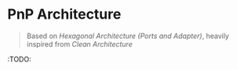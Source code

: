 # PnP Architecture

> Based on *Hexagonal Architecture (Ports and Adapter)*, heavily inspired from *Clean Architecture* 

:TODO:
